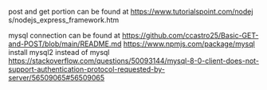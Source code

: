 post and get portion can be found at 
https://www.tutorialspoint.com/nodej s/nodejs_express_framework.htm

mysql connection can be found at https://github.com/ccastro25/Basic-GET-and-POST/blob/main/README.md
https://www.npmjs.com/package/mysql
install mysql2 instead of mysql
https://stackoverflow.com/questions/50093144/mysql-8-0-client-does-not-support-authentication-protocol-requested-by-server/56509065#56509065